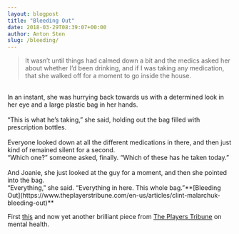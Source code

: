```yaml
---
layout: blogpost
title: "Bleeding Out"
date: 2018-03-29T08:39:07+00:00
author: Anton Sten
slug: /bleeding/
---
```


>It wasn’t until things had calmed down a bit and the medics asked her about whether I’d been drinking, and if I was taking any medication, that she walked off for a moment to go inside the house.
<br />
In an instant, she was hurrying back towards us with a determined look in her eye and a large plastic bag in her hands.
<br /><br />
“This is what he’s taking,” she said, holding out the bag filled with prescription bottles.
<br /><br />
Everyone looked down at all the different medications in there, and then just kind of remained silent for a second.
<br />
“Which one?” someone asked, finally. “Which of these has he taken today.”
<br /><br />
And Joanie, she just looked at the guy for a moment, and then she pointed into the bag.
<br />
“Everything,” she said. “Everything in here. This whole bag.”**[Bleeding Out](https://www.theplayerstribune.com/en-us/articles/clint-malarchuk-bleeding-out)**

First [this](https://www.antonsten.com/everyoneisgoingthroughsomething/) and now yet another brilliant piece from [The Players Tribune](https://www.theplayerstribune.com/en-us/articles/clint-malarchuk-bleeding-out) on mental health.
